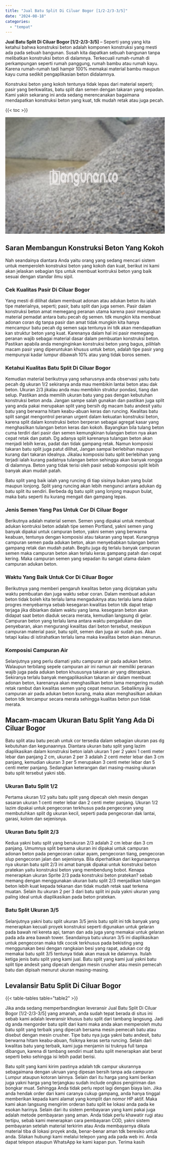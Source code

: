 ```yaml
---
title: "Jual Batu Split Di Ciluar Bogor [1/2-2/3-3/5]"
date: "2024-08-18"
categories: 
  - "tempat"
---
```


**Jual Batu Split Di Ciluar Bogor \[1/2-2/3-3/5\]** – Seperti yang yang kita ketahui bahwa konstruksi beton adalah komponen konstruksi yang mesti ada pada sebuah bangunan. Susah kita dapatkan sebuah bangunan tanpa melibatkan konstruksi beton di dalamnya. Terkecuali rumah-rumah di perkampungan seperti rumah panggung, rumah bambu atau rumah kayu. Karena rumah-rumah tadi hampir 100% memakai material bambu maupun kayu cuma sedikit pengaplikasian beton didalamnya.

Konstruksi beton yang kokoh tentunya tidak lepas dari material seperti; pasir yang berkwalitas, batu split dan semen dengan takaran yang sepadan. Kami yakin sekarang ini anda sedang merencanakan bagaimana mendapatkan konstruksi beton yang kuat, tdk mudah retak atau juga pecah.

{{< toc >}}

![Jual Batu Split Di Ciluar Bogor [1/2-2/3-3/5]](/images/jual-batu-split-34.png)

## Saran Membangun Konstruksi Beton Yang Kokoh

Nah seandainya diantara Anda yaitu orang yang sedang mencari sistem untuk memperoleh konstruksi beton yang kokoh dan kuat, berikut ini kami akan jelaskan sebagian tips untuk membuat kontruksi beton yang baik sesuai dengan standar ilmu sipil.

### Cek Kualitas Pasir Di Ciluar Bogor

Yang mesti di dilihat dalam membuat adonan atau adukan beton itu ialah tipe materialnya, seperti; pasir, batu split dan juga semen. Pasir dalam konstruksi beton amat memegang peranan utama karena pasir merupakan material pemadat antara batu pecah dg semen. tdk mungkin kita membuat adonan coran dg tanpa pasir dan amat tidak mungkin kita hanya mencampur batu pecah dg semen saja tentunya ini tdk akan mendapatkan kan struktur beton yang kuat. Karenanya dalam hal ini pasir memegang peranan wajib sebagai material dasar dalam pembuatan konstruksi beton. Pastikan apabila anda menginginkan konstruksi beton yang bagus, pilihlah macam pasir yang diperuntukan khusus untuk beton, adalah tipe pasir yang mempunyai kadar lumpur dibawah 10% atau yang tidak boros semen.

### Ketahui Kualitas Batu Split Di Ciluar Bogor

Kemudian material berikutnya yang seharusnya anda observasi yaitu batu pecah dg ukuran 1/2 sekiranya anda mau membikin lantai beton atau dak beton. Ukuran 2/3 jikalau anda mau membikin struktur pondasi, tiang dan selup. Pastikan anda memilih ukuran batu yang pas dengan kebutuhan konstruksi beton anda. Jangan sampe salah gunakan dan pastikan juga split yang anda pakai merupakan split yang bersih dg macam batu andesit yaitu batu yang berwarna hitam keabu-abuan keras dan runcing. Kwalitas batu split sangat mengontrol peranan urgent dalam kekuatan konstruksi beton, karena split dalam konstruksi beton berperan sebagai agregat kasar yang menghasilkan tulangan beton keras dan kokoh. Bayangkan bila tulang beton cuma terdiri dari pasir dan semen kemungkinan tulangan beton nya akan cepat retak dan patah. Dg adanya split karenanya tulangan beton akan menjadi lebih keras, padat dan tidak gampang retak. Namun komposisi takaran batu split juga patut dilihat, Jangan sampai berlebihan maupun kurang dari takaran idealnya. Jikalau komposisi batu split berlebihan yang terjadi ialah kurang padatnya tulangan beton sehingga akan banyak rongga di dalamnya. Beton yang tidak terisi oleh pasir sebab komposisi split lebih banyak akan mudah patah.

Batu split yang baik ialah yang runcing di tiap sisinya bukan yang bulat maupun lonjong. Split yang runcing akan lebih mengunci antara adukan dg batu split itu sendiri. Berbeda dg batu split yang lonjong maupun bulat, maka batu seperti itu kurang mengait dan gampang lepas.

### Jenis Semen Yang Pas Untuk Cor Di Ciluar Bogor

Berikutnya adalah material semen. Semen yang dipakai untuk membuat adukan kontruksi beton adalah tipe semen Portland, yakni semen yang banyak dipakai untuk campuran beton, yakni semen yang berwarna keabuan, tentunya dengan komposisi atau takaran yang tepat. Kurangnya campuran semen pada adukan beton, akan menyebabkan tulangan beton gampang retak dan mudah patah. Begitu juga dg terlalu banyak campuran semen maka campuran beton akan terlalu keras gampang patah dan cepat kering. Maka campuran semen yang sepadan itu sangat utama dalam campuran adukan beton.

### Waktu Yang Baik Untuk Cor Di Ciluar Bogor

Berikutnya yang memberi pengaruh kwalitas beton yang diciptakan yaitu waktu pembuatan dan juga waktu sebar coran. Dalam membuat adukan beton tidak boleh kita terlalu lama mengaduknya atau terlalu lama dalam progres menyebarnya sebab kesegaran kwalitas beton tdk dapat tetap terjaga jika dibiarkan dalam waktu yang lama. kesegaran beton akan didapat saat beton diaduk secara merata, kemudian langsung di gelar. Campuran beton yang terlalu lama antara waktu pengadukan dan penyebaran, akan mengurangi kwalitas dari beton tersebut, meskipun campuran material pasir, batu split, semen dan juga air sudah pas. Akan tetapi kalau di istirahatkan terlalu lama maka kwalitas beton akan menurun.

### Komposisi Campuran Air

Selanjutnya yang perlu diamati yaitu campuran air pada adukan beton. Walaupun terbilang sepele campuran air ini namun air memiliki peranan wajib juga pada adukan beton khususnya takaran air yang diterapkan. Sekiranya terlalu banyak mengaplikasikan takaran air dalam membuat adonan beton, karenanya akan menghasilkan beton lama mengering mudah retak rambut dan kwalitas semen yang cepat menurun. Sebaliknya jika campuran air pada adukan beton kurang, maka akan menghasilkan adukan beton tdk tercampur secara merata sehingga kualitas beton pun tidak merata.

## Macam-macam Ukuran Batu Split Yang Ada Di Ciluar Bogor

Batu split atau batu pecah untuk cor tersedia dalam sebagian ukuran pas dg kebutuhan dan kegunaannya. Diantara ukuran batu split yang lazim diaplikasikan dalam konstruksi beton ialah ukuran 1 per 2 yakni 1 centi meter lebar dan panjang 2 cm, ukuran 2 per 3 adalah 2 centi meter lebar dan 3 cm panjang, kemudian ukuran 3 per 5 merupakan 3 centi meter lebar dan 5 centi meter panjang. Sedangkan keterangan dari masing-masing ukuran batu split tersebut yakni sbb.

### Ukuran Batu Split 1/2

Pertama ukuran 1/2 yaitu batu split yang dipecah oleh mesin dengan sasaran ukuran 1 centi meter lebar dan 2 centi meter panjang. Ukuran 1/2 lazim dipakai untuk pengecoran terkhusus pada pengecoran yang membutuhkan split dg ukuran kecil, seperti pada pengecoran dak lantai, garasi, kolom dan sejenisnya.

### Ukuran Batu Split 2/3

Kedua yakni batu split yang berukuran 2/3 adalah 2 cm lebar dan 3 cm panjang. Umumnya split bersama ukuran ini dipakai untuk campuran adonan beton pada pengecoran cakar ayam, pengecoran tiang, pengecoran slup pengecoran jalan dan sejenisnya. Bila diperhatikan dari kegunaannya nya ukuran batu split 2/3 ini amat banyak dipakai untuk konstruksi beton pratekan yaitu konstruksi beton yang membendung bobot. Kenapa menerapkan ukuran Sprite 2/3 pada konstruksi beton pratekan? sebab memang dengan menggunakan ukuran batu split 2/3 menjadikan tulangan beton lebih kuat kepada tekanan dan tidak mudah retak saat terkena muatan. Selain itu ukuran 2 per 3 dari batu split ini pula yakni ukuran yang paling ideal untuk diaplikasikan pada beton pratekan.

### Batu Split Ukuran 3/5

Selanjutnya yakni batu split ukuran 3/5 jenis batu split ini tdk banyak yang menerapkan kecuali proyek konstruksi seperti digunakan untuk gelaran pada bawah rel kereta api, taman dan ada juga yang memakai untuk gelaran pada ada area bawah tower. Seandainya batu ukuran 3/5 ini diaplikasikan untuk pengecoran maka tdk cocok terkhusus pada bekisting yang menggunakan besi dengan rangkaian besi yang rapat, adukan cor dg memakai batu split 3/5 tentunya tidak akan masuk ke dalamnya. Itulah ketiga jenis batu split yang kami jual. Batu split yang kami jual yakni batu split tipe andesit yang dipecah dengan mesin crusher atau mesin pemecah batu dan dipisah menurut ukuran masing-masing.

## Levalansir Batu Split Di Ciluar Bogor

{{< table-tables table="table2" >}}

Jika anda sedang memperbandingkan leveransir Jual Batu Split Di Ciluar Bogor \[1/2-2/3-3/5\] yang amanah, anda sudah tepat berada di situs ini sebab kami adalah leveransir khusus batu split dari tambang langsung. Jadi dg anda mengorder batu split dari kami maka anda akan memperoleh mutu batu split yang terbaik yang dipecah bersama mesin pemecah batu atau disebut dengan mesin crusher. Tipe batu nya juga yakni batu andesit, batu berwarna hitam keabu-abuan, fisiknya keras serta runcing. Selain dari kwalitas batu yang terbaik, kami juga menjamin isi truknya full tanpa dibangun, karena di tambang sendiri muat batu split menerapkan alat berat seperti beko sehingga isi lebih padat berisi.

Batu split yang kami kirim pastinya adalah tdk campur ukurannya sebagaimana dengan ukruan yang dipesan bersih tanpa ada campuran Lumpur ataupun kotoran lainnya. Selain dari itu harga yang kami berikan juga yakni harga yang terjangkau sudah include ongkos pengiriman dan bongkar muat. Sehingga Anda tidak perlu repot lagi dengan biaya lain. Jika anda hendak order dari kami caranya cukup gampang, anda hanya tinggal memberikan kepada kami alamat yang komplit dan nomor HP aktif. Maka kami akan langsung mengirim orderan batu split ke lokasi anda pada ke esokan harinya. Selain dari itu sistem pembayaran yang kami pakai juga adalah metode pembayaran yang aman. Anda tidak perlu khawatir rugi atau tertipu, sebab kami menerapkan cara pembayaran COD, yakni sistem pembayaran setelah material terkirim atau Anda membayarnya dikala material tiba di lokasi proyek anda, benar-benar aman tdk beresiko untuk anda. Silakan hubungi kami melalui telepon yang ada pada web ini. Anda dapat telepon ataupun WhatsApp ke kami kapan pun. Terima kasih
